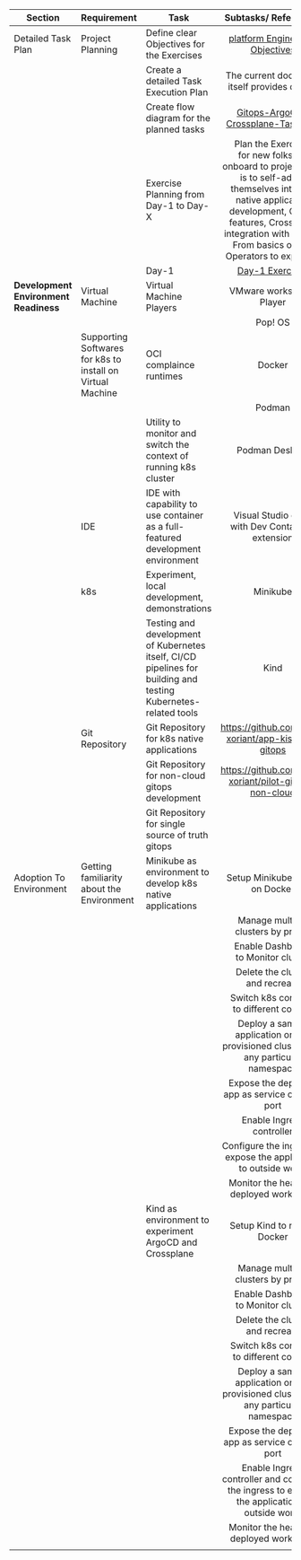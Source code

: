 
| **Section**                           | **Requirement**                                            | **Task**                                                                                                        |                                                                                                         Subtasks/ References                                                                                                         | Doness |
| ------------------------------------- | ---------------------------------------------------------- | --------------------------------------------------------------------------------------------------------------- | :----------------------------------------------------------------------------------------------------------------------------------------------------------------------------------------------------------------------------------: | :----: |
| Detailed Task Plan                    | Project Planning                                           | Define clear Objectives for the Exercises                                                                       |                                                                                [platform Engineering Objectives](Platform-Engineering-Objectives.md)                                                                                 |  [X]   |
|                                       |                                                            | Create a detailed Task Execution Plan                                                                           |                                                                                             The current document itself provides details                                                                                             |  [X]   |
|                                       |                                                            | Create flow diagram for the planned tasks                                                                       |                                                                                 [Gitops-ArgoCD-Crossplane-TaskFlow](../pics/FlowToExecuteTasks.png)                                                                                  |  [X]   |
|                                       |                                                            | Exercise Planning from Day-1 to Day-X                                                                           | Plan the Exercises<br>for new folks we onboard to project. This is to self-adopt themselves into k8s native application development,  Gitops features, Crossplane integration with Gitops, From basics of k8s Operators to expertise |  [ ]   |
|                                       |                                                            | Day-1                                                                                                           |                                                                                    [Day-1 Exercises](Day-1-Getting-Familiar-with-Environment.md)                                                                                     |  [ ]   |
| **Development Environment Readiness** | Virtual Machine                                            | Virtual Machine Players                                                                                         |                                                                                                      VMware workstation Player                                                                                                       |  [X]   |
|                                       |                                                            |                                                                                                                 |                                                                                                               Pop! OS                                                                                                                |  [X]   |
|                                       | Supporting Softwares for k8s to install on Virtual Machine | OCI complaince runtimes                                                                                         |                                                                                                                Docker                                                                                                                |  [X]   |
|                                       |                                                            |                                                                                                                 |                                                                                                                Podman                                                                                                                |  [X]   |
|                                       |                                                            | Utility to monitor and switch the context of running k8s cluster                                                |                                                                                                            Podman Desktop                                                                                                            |  [X]   |
|                                       | IDE                                                        | IDE with capability to use container as a full-featured development environment                                 |                                                                                        Visual Studio code<br>with Dev Containers<br>extension                                                                                        |  [X]   |
|                                       | k8s                                                        | Experiment, local development, demonstrations                                                                   |                                                                                                               Minikube                                                                                                               |  [X]   |
|                                       |                                                            | Testing and development of Kubernetes itself, CI/CD pipelines for building and testing Kubernetes-related tools |                                                                                                                 Kind                                                                                                                 |  [X]   |
|                                       | Git Repository                                             | Git Repository for k8s native applications                                                                      |                                                                                          https://github.com/mak-xoriant/app-kis-k8s-gitops                                                                                           |  [X]   |
|                                       |                                                            | Git Repository for non-cloud gitops development                                                                 |                                                                                        https://github.com/mak-xoriant/pilot-gitops-non-cloud                                                                                         |  [X]   |
|                                       |                                                            | Git Repository for single source of truth gitops                                                                |                                                                                                                                                                                                                                      |  [X]   |
| Adoption To Environment               | Getting familiarity about the  Environment                 | Minikube as environment to develop k8s native applications                                                      |                                                                                                   Setup Minikube to run on Docker                                                                                                    |  [X]   |
|                                       |                                                            |                                                                                                                 |                                                                                                 Manage multiple clusters by profile                                                                                                  |  [X]   |
|                                       |                                                            |                                                                                                                 |                                                                                                Enable Dashboard<br>to Monitor cluster                                                                                                |  [X]   |
|                                       |                                                            |                                                                                                                 |                                                                                                  Delete the cluster<br>and recreate                                                                                                  |  [X]   |
|                                       |                                                            |                                                                                                                 |                                                                                             Switch k8s contexts<br>to different configs                                                                                              |  [X]   |
|                                       |                                                            |                                                                                                                 |                                                                         Deploy a sample application on the provisioned cluster with any particular namespace                                                                         |  [X]   |
|                                       |                                                            |                                                                                                                 |                                                                                           Expose the deployed app as service on node port                                                                                            |  [X]   |
|                                       |                                                            |                                                                                                                 |                                                                                                      Enable Ingress controller                                                                                                       |  [X]   |
|                                       |                                                            |                                                                                                                 |                                                                                   Configure the ingress to expose the application to outside world                                                                                   |  [X]   |
|                                       |                                                            |                                                                                                                 |                                                                                               Monitor the health of deployed workloads                                                                                               |  [X]   |
|                                       |                                                            | Kind as environment to experiment ArgoCD and Crossplane                                                         |                                                                                                     Setup Kind to run on Docker                                                                                                      |  [X]   |
|                                       |                                                            |                                                                                                                 |                                                                                                 Manage multiple clusters by profile                                                                                                  |  [X]   |
|                                       |                                                            |                                                                                                                 |                                                                                                Enable Dashboard<br>to Monitor cluster                                                                                                |  [X]   |
|                                       |                                                            |                                                                                                                 |                                                                                                  Delete the cluster<br>and recreate                                                                                                  |  [X]   |
|                                       |                                                            |                                                                                                                 |                                                                                             Switch k8s contexts<br>to different configs                                                                                              |  [X]   |
|                                       |                                                            |                                                                                                                 |                                                                         Deploy a sample application on the provisioned cluster with any particular namespace                                                                         |  [X]   |
|                                       |                                                            |                                                                                                                 |                                                                                           Expose the deployed app as service on node port                                                                                            |  [X]   |
|                                       |                                                            |                                                                                                                 |                                                                    Enable Ingress controller and configure the ingress to expose the application to outside world                                                                    |  [X]   |
|                                       |                                                            |                                                                                                                 |                                                                                               Monitor the health of deployed workloads                                                                                               |  [X]   |
|                                       |                                                            |                                                                                                                 |                                                                                                                                                                                                                                      |        |
